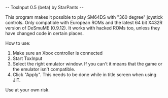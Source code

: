 -- ToxInput 0.5 (beta) by StarPants --

This program makes it possible to play SM64DS with "360 degree" joystick controls.
Only compatible with European ROMs and the latest 64 bit X432R version of DeSmuME (0.9.12).
It works with hacked ROMs too, unless they have changed code in certain places.

How to use:

1. Make sure an Xbox controller is connected
2. Start ToxInput
3. Select the right emulator window. If you can't it means that the game or the emulator isn't compatible.
4. Click "Apply". This needs to be done while in title screen when using JIT.

Use at your own risk.